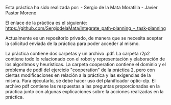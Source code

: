 Esta práctica ha sido realizada por:
	- Sergio de la Mata Moratilla
	- Javier Pastor Moreno

El enlace de la práctica es el siguiente: https://github.com/SergiodelaMata/Integrate_path-planning_-_task-planning

Actualmente es un repositorio privado, de manera que se necesita aceptar la solicitud enviada de la práctica para poder acceder al mismo.

La práctica contiene dos carpetas y un archivo .pdf.
La carpeta r2p2 contiene todo lo relacionado con el robot y representación y elaboración de los algoritmos y heurísticas.
La carpeta cooperation contiene el dominio y el problema de pddl del ejercicio "cooperation" de la práctica 2, pero con ciertas modificaciones
en relación a la práctica y las exigencias de la misma. Para ejecutarlo, se debe hacer uso del planificador optic-clp.
El archivo pdf contiene las respuestas a las preguntas proporcionadas en la práctica junto con algunas explicaciones sobre la acciones realizadas
en la práctica.